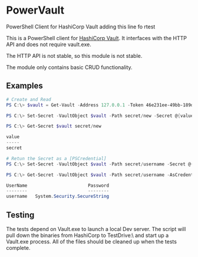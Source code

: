 # PowerVault
PowerShell Client for HashiCorp Vault
adding this line fo rtest

This is a PowerShell client for [HashiCorp Vault](https://www.vaultproject.io/). It interfaces with the HTTP API and does not require vault.exe.

The HTTP API is not stable, so this module is not stable.

The module only contains basic CRUD functionality.

## Examples

```powershell
# Create and Read
PS C:\> $vault = Get-Vault -Address 127.0.0.1 -Token 46e231ee-49bb-189d-c58d-f276743ececa

PS C:\> Set-Secret -VaultObject $vault -Path secret/new -Secret @{value="secret"}

PS C:\> Get-Secret $vault secret/new

value 
----- 
secret
```

```powershell
# Retun the Secret as a [PSCredential]
PS C:\> Set-Secret -VaultObject $vault -Path secret/username -Secret @{password="P@55w0rd"}

PS C:\> Get-Secret -VaultObject $vault -Path secret/username -AsCredential 

UserName                       Password
--------                       --------
username   System.Security.SecureString
```

## Testing
The tests depend on Vault.exe to launch a local Dev server. The script will pull down the binaries from HashiCorp to TestDrive:\ and start up a Vault.exe process. All of the files should be cleaned up when the tests complete. 

